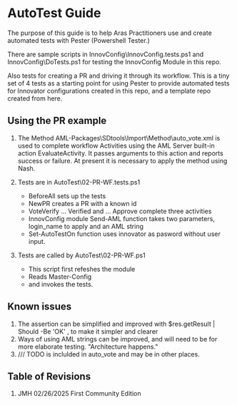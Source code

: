 # AutoTest Guide

The purpose of this guide is to help Aras Practitioners use and create automated tests with Pester (Powershell Tester.)

There are sample scripts in InnovConfig\InnovConfig.tests.ps1 and InnovConfig\DoTests.ps1 for testing the InnovConfig Module in this repo.

Also tests for creating a PR and driving it through its workflow. This is a tiny set of 4 tests as a starting point for using Pester to provide automated tests for Innovator configurations created in this repo, and a template repo created from here.

## Using the PR example

1. The Method AML-Packages\SDtools\Import\Method\auto_vote.xml is used to complete workflow Activities using the AML Server built-in action EvaluateActivity. It passes arguments to this action and reports success or failure. At present it is necessary to apply the method using Nash.

1. Tests are in AutoTest\02-PR-WF.tests.ps1
    - BeforeAll sets up the tests
    - NewPR creates a PR with a known id
    - VoteVerify ... Verified and ... Approve complete three activities
    - InnovConfig module Send-AML function takes two parameters, login_name to apply and an AML string
    - Set-AutoTestOn function uses innovator as pasword without user input.

1. Tests are called by AutoTest\02-PR-WF.ps1
    - This script first refeshes the module
    - Reads Master-Config
    - and invokes the tests.

## Known issues

1. The assertion can be simplified and improved with $res.getResult | Should -Be 'OK' , to make it simpler and clearer
1. Ways of using AML strings can be improved, and will need to be for more elaborate testing. "Architecture happens."
1. /// TODO is inclulded in auto_vote and may be in other places.

## Table of Revisions

1) JMH 02/26/2025 First Community Edition